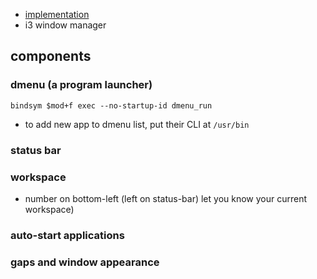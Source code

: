 - [implementation](https://github.com/YoungMahesh/dotfiles/tree/main/i3)
- i3 window manager

## components

### dmenu (a program launcher)

```config
bindsym $mod+f exec --no-startup-id dmenu_run
```
- to add new app to dmenu list, put their CLI at `/usr/bin` 

### status bar

### workspace
- number on bottom-left (left on status-bar) let you know your current workspace)
### auto-start applications
### gaps and window appearance
